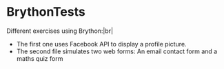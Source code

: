 # BrythonTests
Different exercises using Brython:|br|
- The first one uses Facebook API to display a profile picture.
- The second file simulates two web forms: An email contact form and a maths quiz form
  
